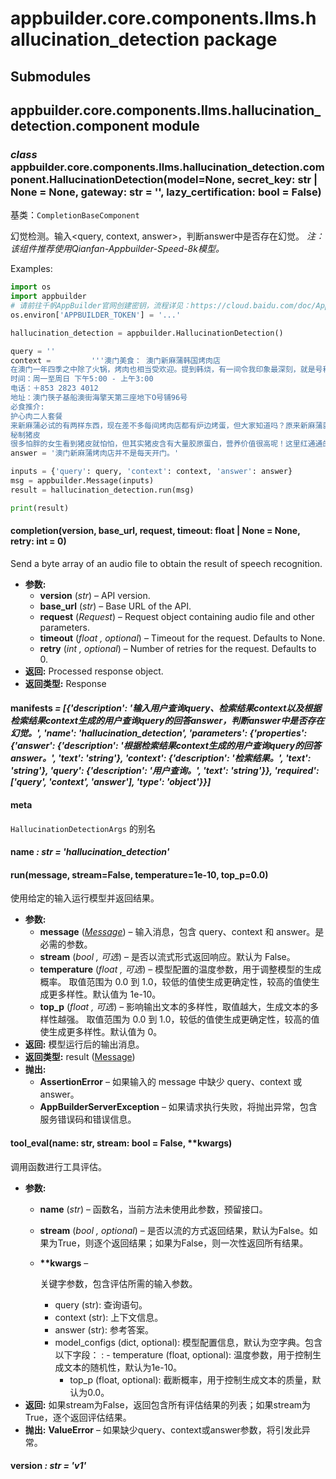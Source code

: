 # appbuilder.core.components.llms.hallucination_detection package

## Submodules

## appbuilder.core.components.llms.hallucination_detection.component module

### *class* appbuilder.core.components.llms.hallucination_detection.component.HallucinationDetection(model=None, secret_key: str | None = None, gateway: str = '', lazy_certification: bool = False)

基类：`CompletionBaseComponent`

幻觉检测。输入<query, context, answer>，判断answer中是否存在幻觉。
 *注：该组件推荐使用Qianfan-Appbuilder-Speed-8k模型。*

Examples:

```python
import os
import appbuilder
# 请前往千帆AppBuilder官网创建密钥，流程详见：https://cloud.baidu.com/doc/AppBuilder/s/Olq6grrt6#1%E3%80%81%E5%88%9B%E5%BB%BA%E5%AF%86%E9%92%A5
os.environ['APPBUILDER_TOKEN'] = '...'

hallucination_detection = appbuilder.HallucinationDetection()

query = ''
context =         '''澳门美食： 澳门新麻蒲韩国烤肉店
在澳门一年四季之中除了火锅，烤肉也相当受欢迎。提到韩烧，有一间令我印象最深刻，就是号称韩国第一的烤肉店－新麻蒲韩国烤肉店，光是韩国的分店便多达四百多间，海外分店更是遍布世界各地，2016年便落户澳门筷子基区，在原本已经食肆林立的地方一起百花齐放！店内的装修跟韩国分店还完度几乎没差，让食客彷如置身于韩国的感觉，还要大赞其抽风系统不俗，离开时身上都不会沾上烤肉味耶！
时间：周一至周日 下午5:00 - 上午3:00
电话：＋853 2823 4012
地址：澳门筷子基船澳街海擎天第三座地下O号铺96号
必食推介:
护心肉二人套餐
来新麻蒲必试的有两样东西，现在差不多每间烤肉店都有炉边烤蛋，但大家知道吗？原来新麻蒲就是炉边烤蛋的开创者，既然是始祖，这已经是个非吃不可的理由！还有一款必试的就是护心肉，即是猪的横隔膜与肝中间的部分，每头猪也只有200克这种肉，非常珍贵，其味道吃起来有种独特的肉香味，跟牛护心肉一样精彩！
秘制猪皮
很多怕胖的女生看到猪皮就怕怕，但其实猪皮含有大量胶原蛋白，营养价值很高呢！这里红通通的猪皮还经过韩国秘制酱汁处理过，会有一点点辣味。烤猪皮的时候也需特别注意火侯，这样吃起来才会有外脆内Q的口感！'''
answer = '澳门新麻蒲烤肉店并不是每天开门。'

inputs = {'query': query, 'context': context, 'answer': answer}
msg = appbuilder.Message(inputs)
result = hallucination_detection.run(msg)

print(result)
```

#### completion(version, base_url, request, timeout: float | None = None, retry: int = 0)

Send a byte array of an audio file to obtain the result of speech recognition.

* **参数:**
  * **version** (*str*) – API version.
  * **base_url** (*str*) – Base URL of the API.
  * **request** (*Request*) – Request object containing audio file and other parameters.
  * **timeout** (*float* *,* *optional*) – Timeout for the request. Defaults to None.
  * **retry** (*int* *,* *optional*) – Number of retries for the request. Defaults to 0.
* **返回:**
  Processed response object.
* **返回类型:**
  Response

#### manifests *= [{'description': '输入用户查询query、检索结果context以及根据检索结果context生成的用户查询query的回答answer，判断answer中是否存在幻觉。', 'name': 'hallucination_detection', 'parameters': {'properties': {'answer': {'description': '根据检索结果context生成的用户查询query的回答answer。', 'text': 'string'}, 'context': {'description': '检索结果。', 'text': 'string'}, 'query': {'description': '用户查询。', 'text': 'string'}}, 'required': ['query', 'context', 'answer'], 'type': 'object'}}]*

#### meta

`HallucinationDetectionArgs` 的别名

#### name *: str* *= 'hallucination_detection'*

#### run(message, stream=False, temperature=1e-10, top_p=0.0)

使用给定的输入运行模型并返回结果。

* **参数:**
  * **message** ([*Message*](appbuilder.core.md#appbuilder.core.message.Message)) – 输入消息，包含 query、context 和 answer。是必需的参数。
  * **stream** (*bool* *,*  *可选*) – 是否以流式形式返回响应。默认为 False。
  * **temperature** (*float* *,*  *可选*) – 模型配置的温度参数，用于调整模型的生成概率。
    取值范围为 0.0 到 1.0，较低的值使生成更确定性，较高的值使生成更多样性。默认值为 1e-10。
  * **top_p** (*float* *,*  *可选*) – 影响输出文本的多样性，取值越大，生成文本的多样性越强。
    取值范围为 0.0 到 1.0，较低的值使生成更确定性，较高的值使生成更多样性。默认值为 0。
* **返回:**
  模型运行后的输出消息。
* **返回类型:**
  result ([Message](appbuilder.core.md#appbuilder.core.message.Message))
* **抛出:**
  * **AssertionError** – 如果输入的 message 中缺少 query、context 或 answer。
  * **AppBuilderServerException** – 如果请求执行失败，将抛出异常，包含服务错误码和错误信息。

#### tool_eval(name: str, stream: bool = False, \*\*kwargs)

调用函数进行工具评估。

* **参数:**
  * **name** (*str*) – 函数名，当前方法未使用此参数，预留接口。
  * **stream** (*bool* *,* *optional*) – 是否以流的方式返回结果，默认为False。如果为True，则逐个返回结果；如果为False，则一次性返回所有结果。
  * **\*\*kwargs** – 

    关键字参数，包含评估所需的输入参数。
    - query (str): 查询语句。
    - context (str): 上下文信息。
    - answer (str): 参考答案。
    - model_configs (dict, optional): 模型配置信息，默认为空字典。包含以下字段：
      : - temperature (float, optional): 温度参数，用于控制生成文本的随机性，默认为1e-10。
        - top_p (float, optional): 截断概率，用于控制生成文本的质量，默认为0.0。
* **返回:**
  如果stream为False，返回包含所有评估结果的列表；如果stream为True，逐个返回评估结果。
* **抛出:**
  **ValueError** – 如果缺少query、context或answer参数，将引发此异常。

#### version *: str* *= 'v1'*

